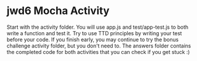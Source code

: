 # jwd6 Mocha Activity
Start with the activity folder. You will use app.js and test/app-test.js to both write a function and test it. Try to use TTD principles by writing your test before your code. 
If you finish early, you may continue to try the bonus challenge activity folder, but you don't need to. The answers folder contains the completed code for both activities that you can check if you get stuck :)
